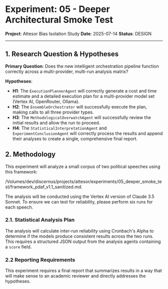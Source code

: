 # Experiment: 05 - Deeper Architectural Smoke Test
**Project**: Attesor Bias Isolation Study
**Date**: 2025-07-14
**Status**: DESIGN

---

## 1. Research Question & Hypotheses

**Primary Question**: Does the new intelligent orchestration pipeline function correctly across a multi-provider, multi-run analysis matrix?

**Hypotheses**:
- **H1**: The `ExecutionPlannerAgent` will correctly generate a cost and time estimate and a detailed execution plan for a multi-provider model set (Vertex AI, OpenRouter, Ollama).
- **H2**: The `EnsembleOrchestrator` will successfully execute the plan, making calls to all three provider types.
- **H3**: The `MethodologicalOverwatchAgent` will successfully review the initial results and allow the run to proceed.
- **H4**: The `StatisticalInterpretationAgent` and `ExperimentConclusionAgent` will correctly process the results and append their analyses to create a single, comprehensive final report.

## 2. Methodology

This experiment will analyze a small corpus of two political speeches using this framework:

/Volumes/dev/discernus/projects/attesor/experiments/05_deeper_smoke_test/framework_pdaf_v1.1_sanitized.md. 

The analysis will be conducted using the Vertex AI version of Claude 3.5 Sonnet. To ensure we can test for reliability, please perform six runs for each speech. 

### 2.1. Statistical Analysis Plan

The analysis will calculate inter-run reliability using Cronbach's Alpha to determine if the models produce consistent results across the two runs. This requires a structured JSON output from the analysis agents containing a `score` field. 


### 2.2 Reporting Requirements

This experiment requires a final report that summarizes results in a way that will make sense to an academic reviewer and directly addresses the hypotheses.

